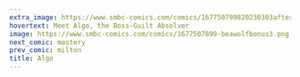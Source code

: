 ```yaml
---
extra_image: https://www.smbc-comics.com/comics/167750799820230303after.png
hovertext: Meet Algo, the Boss-Guilt Absolver
image: https://www.smbc-comics.com/comics/1677507899-beawolfbonus3.png
next_comic: mastery
prev_comic: milton
title: Algo
---
```


